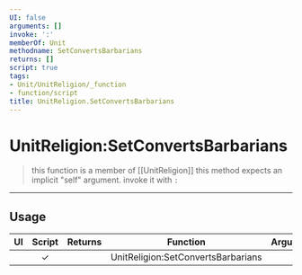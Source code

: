 ```yaml
---
UI: false
arguments: []
invoke: ':'
memberOf: Unit
methodname: SetConvertsBarbarians
returns: []
script: true
tags:
- Unit/UnitReligion/_function
- function/script
title: UnitReligion.SetConvertsBarbarians
---
```

# UnitReligion:SetConvertsBarbarians
> this function is a member of [[UnitReligion]]
> this method expects an implicit "self" argument. invoke it with `:`
-----
## Usage
|  UI | Script | Returns | Function | Arguments |
|:---:|:------:|-------:|:--------:|:---------|
| |✓||UnitReligion:SetConvertsBarbarians||
